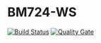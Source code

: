 # BM724-WS

[![Build Status](https://travis-ci.org/lamaral/BM724-WS.svg?branch=master)](https://travis-ci.org/lamaral/BM724-WS)
[![Quality Gate](https://sonarcloud.io/api/project_badges/measure?project=lamaral_BM724-WS&metric=alert_status)](https://sonarcloud.io/dashboard?id=lamaral_BM724-WS)